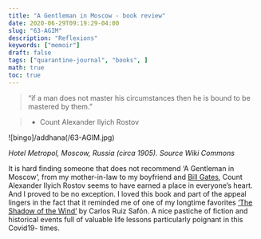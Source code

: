 ```yaml
---
title: "A Gentleman in Moscow - book review"
date: 2020-06-29T09:19:29-04:00
slug: "63-AGIM"
description: "Reflexions"
keywords: ["memoir"]
draft: false
tags: ["quarantine-journal", "books", ]
math: true
toc: true
---
```


> “if a man does not master his circumstances then he is bound to be mastered by them.”

> - Count Alexander Ilyich Rostov

![bingo]/addhana(/63-AGIM.jpg)

*Hotel Metropol, Moscow, Russia (circa 1905). Source Wiki Commons*

It is hard finding someone that does not recommend ‘A Gentleman in Moscow‘, from my mother-in-law to my boyfriend and <a href="https://www.gatesnotes.com/Books/A-Gentleman-in-Moscow">Bill Gates</a>, Count Alexander Ilyich Rostov seems to have earned a place in everyone’s heart. And I proved to be no exception. I loved this book and part of the appeal lingers in the fact that it reminded me of one of my longtime favorites <a href="https://www.goodreads.com/book/show/3328617-la-sombra-del-viento">‘The Shadow of the Wind’</a> by Carlos Ruiz Safón. A nice pastiche of fiction and historical events full of valuable life lessons particularly poignant in this Covid19- times.